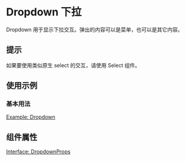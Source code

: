 # Dropdown 下拉

Dropdown 用于显示下拉交互。弹出的内容可以是菜单，也可以是其它内容。

## 提示

如果要使用类似原生 select 的交互，请使用 Select 组件。

## 使用示例

### 基本用法

[Example: Dropdown](./_example/DropdownExample.jsx)

## 组件属性

[Interface: DropdownProps](./Dropdown.tsx)
